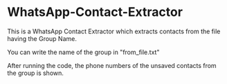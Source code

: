 # WhatsApp-Contact-Extractor
This is a WhatsApp Contact Extractor which extracts contacts from the file having the Group Name. 

You can write the name of the group in "from_file.txt"

After running the code, the phone numbers of the unsaved contacts from the group is shown.  
